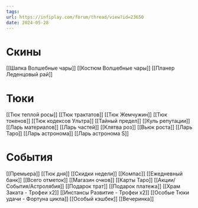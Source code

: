 ```yaml
---
tags: 
url: https://infiplay.com/forum/thread/view?id=23650
date: 2024-05-28
---
```

# Скины
[[Шапка Волшебные чары]]
[[Костюм Волшебные чары]]
[[Планер Леденцовый рай]]

# Тюки
[[Тюк теплой росы]]
[[Тюк трактатов]]
[[Тюк Жемчужин]]
[[Тюк токенов]]
[[Тюк кодексов Ультра]]
[[Тайный предел]]
[[Куль репутации]]
[[Ларь материалов]]
[[Ларь частей]]
[[Клятва роз]]
[[Вьюк роста]]
[[Ларь Таро]]
[[Ларь астронома]]
[[Ларь астронома S]]
# События
[[Премьера]]
[[Тюк дня]]
[[Скидки недели]]
[[Компас]]
[[Ежедневный банк]]
[[Всего отметок]]
[[Магазин очков]]
[[Карты Таро]]
[[Акции/События/Астролябия]]
[[Подарок трат]]
[[Подарок платежа]]
[[Храм Заката - Трофеи х2]]
[[Инстансы Развитие - Трофеи х2]]
[[Особые Тюки удачи - Фортуна цикла]]
[[Особый кэшбек]]
[[Вечеринка]]